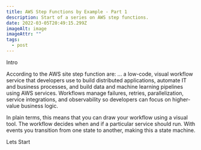 ```yaml
---
title: AWS Step Functions by Example - Part 1
description: Start of a series on AWS step functions.
date: 2022-03-05T20:49:15.299Z
imageAlt: image
imageAttr: ""
tags:
  - post
---
```


Intro

According to the AWS site step function are:
... a low-code, visual workflow service that developers use to build distributed applications, automate IT and business processes, and build data and machine learning pipelines using AWS services. Workflows manage failures, retries, parallelization, service integrations, and observability so developers can focus on higher-value business logic.

In plain terms, this means that you can draw your workflow using a visual tool. The workflow decides when and if a particular service should run. With events you transition from one state to another, making this a state machine.

Lets Start
